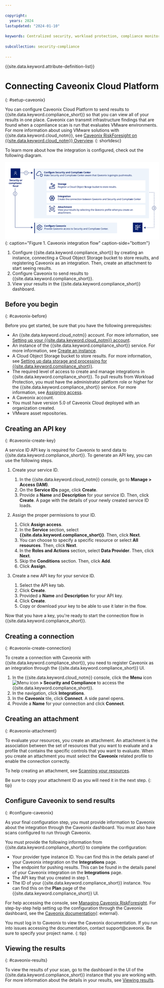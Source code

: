 ```yaml
---

copyright:
  years: 2024
lastupdated: "2024-01-10"

keywords: Centralized security, workload protection, compliance monitoring, compliance, scan, sysdig, multicloud, multi-cloud, azure, amazon, aws

subcollection: security-compliance

---
```


{{site.data.keyword.attribute-definition-list}}

# Connecting Caveonix Cloud Platform
{: #setup-caveonix}

You can configure Caveonix Cloud Platform to send results to {{site.data.keyword.compliance_short}} so that you can view all of your results in one place. Caveonix can transmit infrastructure findings that are found when a copmliance scan is run that evaluates VMware environments. For more information about using VMware solutions with {{site.data.keyword.cloud_notm}}, see [Caveonix RiskForesight on {{site.data.keyword.cloud_notm}} Overview](/docs/vmwaresolutions?topic=vmwaresolutions-caveonix_considerations).
{: shortdesc}

To learn more about how the integration is configured, check out the following diagram.

![The image shows the sequence of events that a user follows as part of setting up the integration.](../images/caveonix.svg){: caption="Figure 1. Caveonix integration flow" caption-side="bottom"}

1. Configure {{site.data.keyword.compliance_short}} by creating an instance, connecting a Cloud Object Storage bucket to store results, and registering Caveonix as an integration. Then, create an attachment to start seeing results.
2. Configure Caveonix to send results to {{site.data.keyword.compliance_short}}.
3. View your results in the {{site.data.keyword.compliance_short}} dashboard.


## Before you begin
{: #caveonix-before}

Before you get started, be sure that you have the following prerequisites:

* An {{site.data.keyword.cloud_notm}} account. For more information, see [Setting up your {{site.data.keyword.cloud_notm}} account](/docs/account?topic=account-account-getting-started).
* An instance of the {{site.data.keyword.compliance_short}} service. For more information, see [Create an instance](/docs/security-compliance?topic=security-compliance-getting-started).
* A Cloud Object Storage bucket to store results. For more information, see [Setting up data storage and processing for {{site.data.keyword.compliance_short}}](/docs/security-compliance?topic=security-compliance-storage).
* The required level of access to create and manage integrations in {{site.data.keyword.compliance_short}}. To pull results from Workload Protection, you must have the administrator platform role or higher for the {{site.data.keyword.compliance_short}} service. For more information, see [Assigning access](/docs/security-compliance?topic=security-compliance-access-management).
* A Caveonix account.
* You must have version 5.0 of Caveonix Cloud deployed with an organization created.
* VMware asset repositories.

## Creating an API key
{: #caveonix-create-key}

A service ID API key is required for Caveonix to send data to {{site.data.keyword.compliance_short}}. To generate an API key, you can use the following steps.

1. Create your service ID.

	1. In the {{site.data.keyword.cloud_notm}} console, go to **Manage > Access (IAM)**.
	2. On the **Service IDs** page, click **Create**.
	3. Provide a **Name** and **Description** for your service ID. Then, click **Create**. A page with the details of your newly created service ID loads.

2. Assign the proper permissions to your ID.

	1. Click **Assign access**.
	2. In the **Service** section, select **{{site.data.keyword.compliance_short}}**. Then, click **Next**.
	3. You can choose to specify a specific resource or select **All resources**. Then, click **Next**.
	4. In the **Roles and Actions** section, select **Data Provider**. Then, click **Next**.
	5. Skip the **Conditions** section. Then, click **Add**.
	6. Click **Assign**.

3. Create a new API key for your service ID.

	1. Select the API key tab.
	2. Click **Create**.
	3. Provided a **Name** and **Description** for your API key.
	4. Click **Create**.
	5. Copy or download your key to be able to use it later in the flow.

Now that you have a key, you're ready to start the connection flow in {{site.data.keyword.compliance_short}}.

## Creating a connection
{: #caveonix-create-connection}

To create a connection with Caveonix with {{site.data.keyword.compliance_short}}, you need to register Caveonix as an integration through the {{site.data.keyword.compliance_short}} UI.

1. In the {{site.data.keyword.cloud_notm}} console, click the **Menu** icon ![Menu icon](../../icons/icon_hamburger.svg) **> Security and Compliance** to access the {{site.data.keyword.compliance_short}}.
1. In the navigation, click **Integrations**.
1. In the **Caveonix** tile, click **Connect**. A side panel opens.
1. Provide a **Name** for your connection and click **Connect**.

## Creating an attachment
{: #caveonix-attachment}

To evaluate your resources, you create an attachment. An attachment is the association between the set of resources that you want to evaluate and a profile that contains the specific controls that you want to evaluate. When you create an attachment you must select the **Caveonix** related profile to enable the connection correctly.

To help creating an attachment, see [Scanning your resources](/docs/security-compliance?topic=security-compliance-scan-resources).

Be sure to copy your attachment ID as you will need it in the next step.
{: tip}

## Configure Caveonix to send results
{: #configure-caveonix}

As your final configuration step, you must provide information to Caveonix about the integration through the Caveonix dashboard. You must also have scans configured to run through Caveonix.

You must provide the following information from {{site.data.keyword.compliance_short}} to complete the configuration:

* Your provider type instance ID. You can find this in the details panel of your Caveonix integration on the **Integrations** page.
* The endpoint for pushing results. This can be found in the details panel of your Caveonix integration on the **Integrations** page.
* The API key that you created in step 1.
* The ID of your {{site.data.keyword.compliance_short}} instance. You can find this on the **Plan** page of the {{site.data.keyword.compliance_short}} UI.

For help accessing the console, see [Managing Caveonix RiskForesight](/docs/vmwaresolutions?topic=vmwaresolutions-managingcaveonix). For step-by-step help setting up the configuration through the Caveonix dashboard, see the [Caveonix documentation](https://support.caveonix.com/hc/en-us/articles/19326049643281-Caveonix-Cloud-Integration-with-IBM-Cloud-SCC){: external}. 

You must log in to Caveonix to view the Caveonix documentation. If you run into issues accessing the documentation, contact support@caveonix. Be sure to specify your project name.
{: tip}


## Viewing the results
{: #caveonix-results}

To view the results of your scan, go to the dashboard in the UI of the {{site.data.keyword.compliance_short}} instance that you are working with. For more information about the details in your results, see [Viewing results](/docs/security-compliance?topic=security-compliance-results).


